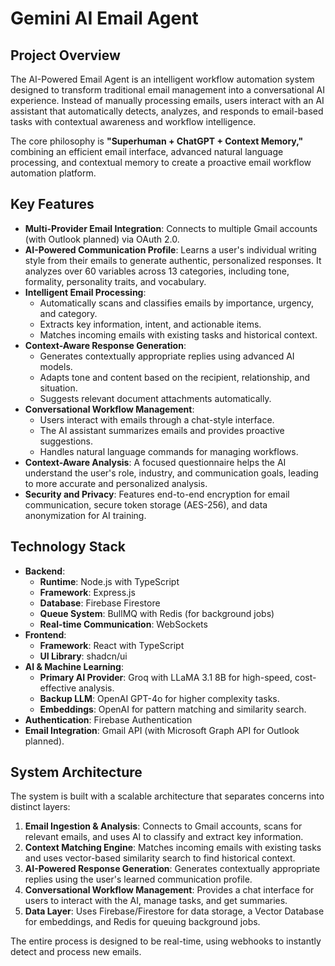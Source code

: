 # Gemini AI Email Agent

## Project Overview

The AI-Powered Email Agent is an intelligent workflow automation system designed to transform traditional email management into a conversational AI experience. Instead of manually processing emails, users interact with an AI assistant that automatically detects, analyzes, and responds to email-based tasks with contextual awareness and workflow intelligence.

The core philosophy is **"Superhuman + ChatGPT + Context Memory,"** combining an efficient email interface, advanced natural language processing, and contextual memory to create a proactive email workflow automation platform.

## Key Features

*   **Multi-Provider Email Integration**: Connects to multiple Gmail accounts (with Outlook planned) via OAuth 2.0.
*   **AI-Powered Communication Profile**: Learns a user's individual writing style from their emails to generate authentic, personalized responses. It analyzes over 60 variables across 13 categories, including tone, formality, personality traits, and vocabulary.
*   **Intelligent Email Processing**:
    *   Automatically scans and classifies emails by importance, urgency, and category.
    *   Extracts key information, intent, and actionable items.
    *   Matches incoming emails with existing tasks and historical context.
*   **Context-Aware Response Generation**:
    *   Generates contextually appropriate replies using advanced AI models.
    *   Adapts tone and content based on the recipient, relationship, and situation.
    *   Suggests relevant document attachments automatically.
*   **Conversational Workflow Management**:
    *   Users interact with emails through a chat-style interface.
    *   The AI assistant summarizes emails and provides proactive suggestions.
    *   Handles natural language commands for managing workflows.
*   **Context-Aware Analysis**: A focused questionnaire helps the AI understand the user's role, industry, and communication goals, leading to more accurate and personalized analysis.
*   **Security and Privacy**: Features end-to-end encryption for email communication, secure token storage (AES-256), and data anonymization for AI training.

## Technology Stack

*   **Backend**:
    *   **Runtime**: Node.js with TypeScript
    *   **Framework**: Express.js
    *   **Database**: Firebase Firestore
    *   **Queue System**: BullMQ with Redis (for background jobs)
    *   **Real-time Communication**: WebSockets
*   **Frontend**:
    *   **Framework**: React with TypeScript
    *   **UI Library**: shadcn/ui
*   **AI & Machine Learning**:
    *   **Primary AI Provider**: Groq with LLaMA 3.1 8B for high-speed, cost-effective analysis.
    *   **Backup LLM**: OpenAI GPT-4o for higher complexity tasks.
    *   **Embeddings**: OpenAI for pattern matching and similarity search.
*   **Authentication**: Firebase Authentication
*   **Email Integration**: Gmail API (with Microsoft Graph API for Outlook planned).

## System Architecture

The system is built with a scalable architecture that separates concerns into distinct layers:

1.  **Email Ingestion & Analysis**: Connects to Gmail accounts, scans for relevant emails, and uses AI to classify and extract key information.
2.  **Context Matching Engine**: Matches incoming emails with existing tasks and uses vector-based similarity search to find historical context.
3.  **AI-Powered Response Generation**: Generates contextually appropriate replies using the user's learned communication profile.
4.  **Conversational Workflow Management**: Provides a chat interface for users to interact with the AI, manage tasks, and get summaries.
5.  **Data Layer**: Uses Firebase/Firestore for data storage, a Vector Database for embeddings, and Redis for queuing background jobs.

The entire process is designed to be real-time, using webhooks to instantly detect and process new emails.
